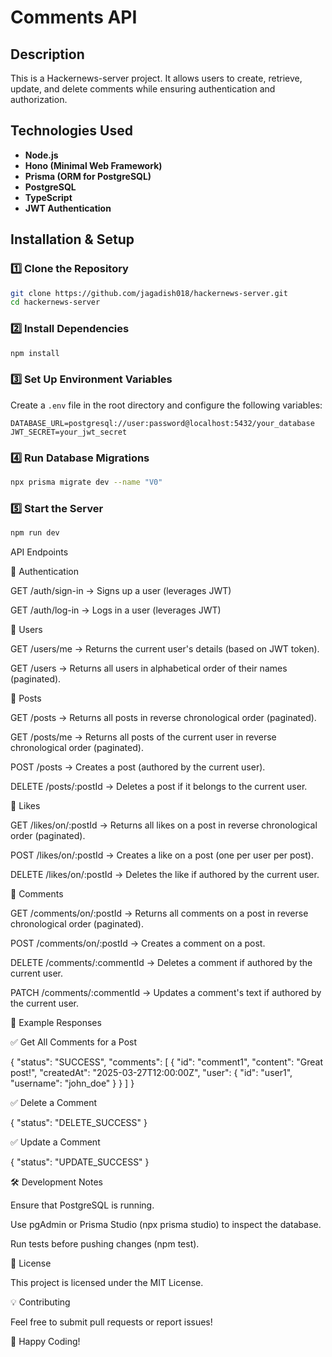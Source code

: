 # Comments API

## Description
This is a Hackernews-server project. It allows users to create, retrieve, update, and delete comments while ensuring authentication and authorization.

## Technologies Used
- **Node.js**
- **Hono (Minimal Web Framework)**
- **Prisma (ORM for PostgreSQL)**
- **PostgreSQL**
- **TypeScript**
- **JWT Authentication**

## Installation & Setup

### 1️⃣ Clone the Repository
```sh
git clone https://github.com/jagadish018/hackernews-server.git
cd hackernews-server
```

### 2️⃣ Install Dependencies
```sh
npm install
```

### 3️⃣ Set Up Environment Variables
Create a `.env` file in the root directory and configure the following variables:
```.env
DATABASE_URL=postgresql://user:password@localhost:5432/your_database
JWT_SECRET=your_jwt_secret
```

### 4️⃣ Run Database Migrations
```sh
npx prisma migrate dev --name "V0"
```

### 5️⃣ Start the Server
```sh
npm run dev
```
API Endpoints

🔹 Authentication

GET /auth/sign-in → Signs up a user (leverages JWT)

GET /auth/log-in → Logs in a user (leverages JWT)

🔹 Users

GET /users/me → Returns the current user's details (based on JWT token).

GET /users → Returns all users in alphabetical order of their names (paginated).

🔹 Posts

GET /posts → Returns all posts in reverse chronological order (paginated).

GET /posts/me → Returns all posts of the current user in reverse chronological order (paginated).

POST /posts → Creates a post (authored by the current user).

DELETE /posts/:postId → Deletes a post if it belongs to the current user.

🔹 Likes

GET /likes/on/:postId → Returns all likes on a post in reverse chronological order (paginated).

POST /likes/on/:postId → Creates a like on a post (one per user per post).

DELETE /likes/on/:postId → Deletes the like if authored by the current user.

🔹 Comments

GET /comments/on/:postId → Returns all comments on a post in reverse chronological order (paginated).

POST /comments/on/:postId → Creates a comment on a post.

DELETE /comments/:commentId → Deletes a comment if authored by the current user.

PATCH /comments/:commentId → Updates a comment's text if authored by the current user.

🔹 Example Responses

✅ Get All Comments for a Post

{
  "status": "SUCCESS",
  "comments": [
    {
      "id": "comment1",
      "content": "Great post!",
      "createdAt": "2025-03-27T12:00:00Z",
      "user": {
        "id": "user1",
        "username": "john_doe"
      }
    }
  ]
}

✅ Delete a Comment

{
  "status": "DELETE_SUCCESS"
}

✅ Update a Comment

{
  "status": "UPDATE_SUCCESS"
}

🛠️ Development Notes

Ensure that PostgreSQL is running.

Use pgAdmin or Prisma Studio (npx prisma studio) to inspect the database.

Run tests before pushing changes (npm test).

📜 License

This project is licensed under the MIT License.

💡 Contributing

Feel free to submit pull requests or report issues!

🚀 Happy Coding!

